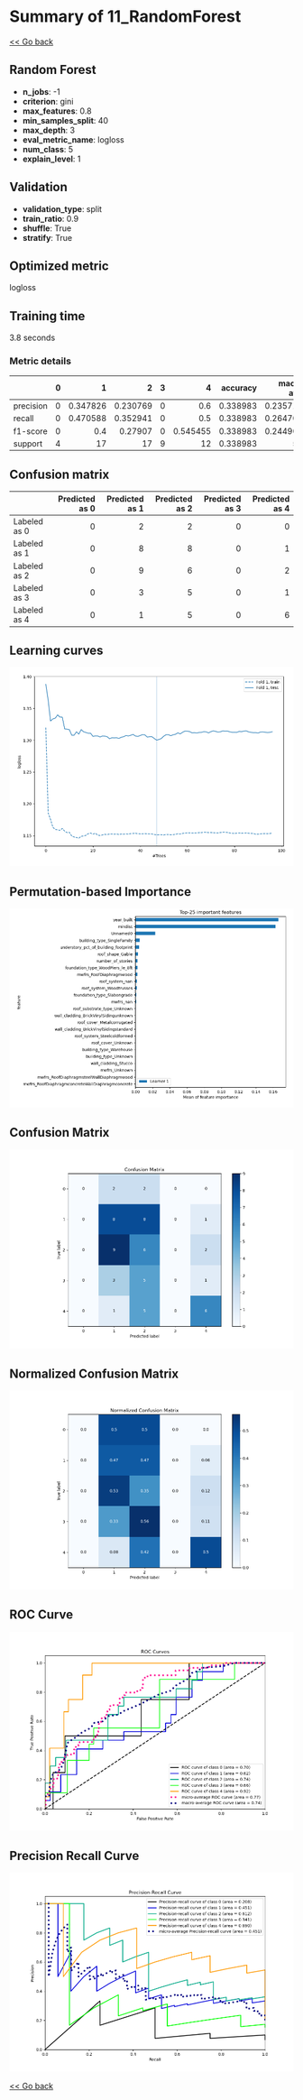 # Summary of 11_RandomForest

[<< Go back](../README.md)


## Random Forest
- **n_jobs**: -1
- **criterion**: gini
- **max_features**: 0.8
- **min_samples_split**: 40
- **max_depth**: 3
- **eval_metric_name**: logloss
- **num_class**: 5
- **explain_level**: 1

## Validation
 - **validation_type**: split
 - **train_ratio**: 0.9
 - **shuffle**: True
 - **stratify**: True

## Optimized metric
logloss

## Training time

3.8 seconds

### Metric details
|           |   0 |         1 |         2 |   3 |         4 |   accuracy |   macro avg |   weighted avg |   logloss |
|:----------|----:|----------:|----------:|----:|----------:|-----------:|------------:|---------------:|----------:|
| precision |   0 |  0.347826 |  0.230769 |   0 |  0.6      |   0.338983 |    0.235719 |       0.288748 |       1.3 |
| recall    |   0 |  0.470588 |  0.352941 |   0 |  0.5      |   0.338983 |    0.264706 |       0.338983 |       1.3 |
| f1-score  |   0 |  0.4      |  0.27907  |   0 |  0.545455 |   0.338983 |    0.244905 |       0.306604 |       1.3 |
| support   |   4 | 17        | 17        |   9 | 12        |   0.338983 |   59        |      59        |       1.3 |


## Confusion matrix
|              |   Predicted as 0 |   Predicted as 1 |   Predicted as 2 |   Predicted as 3 |   Predicted as 4 |
|:-------------|-----------------:|-----------------:|-----------------:|-----------------:|-----------------:|
| Labeled as 0 |                0 |                2 |                2 |                0 |                0 |
| Labeled as 1 |                0 |                8 |                8 |                0 |                1 |
| Labeled as 2 |                0 |                9 |                6 |                0 |                2 |
| Labeled as 3 |                0 |                3 |                5 |                0 |                1 |
| Labeled as 4 |                0 |                1 |                5 |                0 |                6 |

## Learning curves
![Learning curves](learning_curves.png)

## Permutation-based Importance
![Permutation-based Importance](permutation_importance.png)
## Confusion Matrix

![Confusion Matrix](confusion_matrix.png)


## Normalized Confusion Matrix

![Normalized Confusion Matrix](confusion_matrix_normalized.png)


## ROC Curve

![ROC Curve](roc_curve.png)


## Precision Recall Curve

![Precision Recall Curve](precision_recall_curve.png)



[<< Go back](../README.md)
